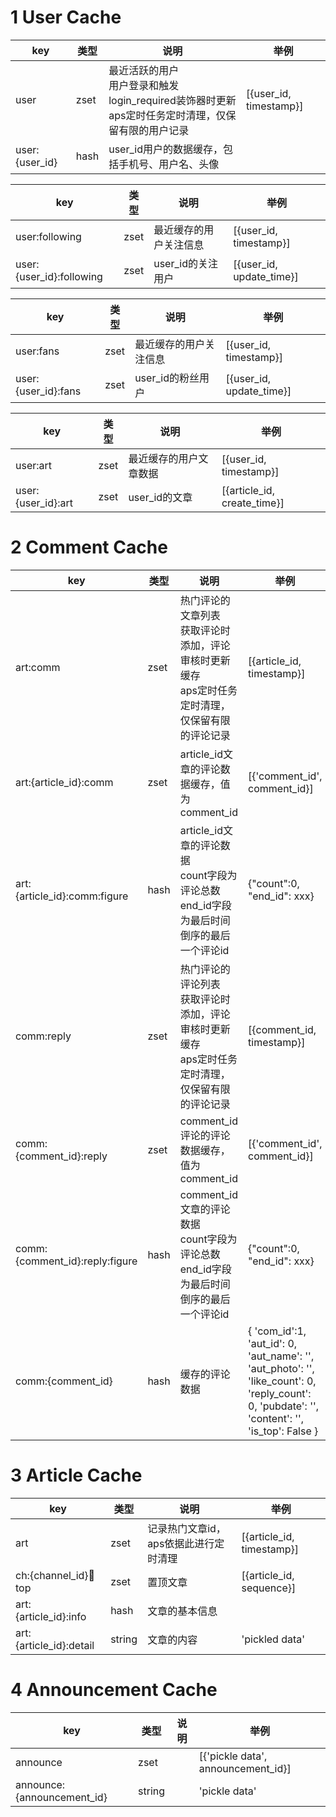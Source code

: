 # 1 User Cache

| key            | 类型 | 说明                                                         | 举例                   |
| -------------- | ---- | ------------------------------------------------------------ | ---------------------- |
| user           | zset | 最近活跃的用户<br />用户登录和触发login_required装饰器时更新<br />aps定时任务定时清理，仅保留有限的用户记录 | [{user_id, timestamp}] |
| user:{user_id} | hash | user_id用户的数据缓存，包括手机号、用户名、头像              |                        |



| key                      | 类型 | 说明                   | 举例                     |
| ------------------------ | ---- | ---------------------- | ------------------------ |
| user:following           | zset | 最近缓存的用户关注信息 | [{user_id, timestamp}]   |
| user:{user_id}:following | zset | user_id的关注用户      | [{user_id, update_time}] |

| key                 | 类型 | 说明                   | 举例                     |
| ------------------- | ---- | ---------------------- | ------------------------ |
| user:fans           | zset | 最近缓存的用户关注信息 | [{user_id, timestamp}]   |
| user:{user_id}:fans | zset | user_id的粉丝用户      | [{user_id, update_time}] |

| key                | 类型 | 说明                   | 举例                        |
| ------------------ | ---- | ---------------------- | --------------------------- |
| user:art           | zset | 最近缓存的用户文章数据 | [{user_id, timestamp}]      |
| user:{user_id}:art | zset | user_id的文章          | [{article_id, create_time}] |



# 2 Comment Cache

| key                            | 类型 | 说明                                                         | 举例                                                         |
| ------------------------------ | ---- | ------------------------------------------------------------ | ------------------------------------------------------------ |
| art:comm                       | zset | 热门评论的文章列表<br />获取评论时添加，评论审核时更新缓存<br />aps定时任务定时清理，仅保留有限的评论记录 | [{article_id, timestamp}]                                    |
| art:{article_id}:comm          | zset | article_id文章的评论数据缓存，值为comment_id                 | [{'comment_id',  comment_id}]                                |
| art:{article_id}:comm:figure   | hash | article_id文章的评论数据<br />count字段为评论总数<br />end_id字段为最后时间倒序的最后一个评论id | {"count":0, "end_id": xxx}                                   |
| comm:reply                     | zset | 热门评论的评论列表<br />获取评论时添加，评论审核时更新缓存<br />aps定时任务定时清理，仅保留有限的评论记录 | [{comment_id, timestamp}]                                    |
| comm:{comment_id}:reply        | zset | comment_id评论的评论数据缓存，值为comment_id                 | [{'comment_id',  comment_id}]                                |
| comm:{comment_id}:reply:figure | hash | comment_id文章的评论数据<br />count字段为评论总数<br />end_id字段为最后时间倒序的最后一个评论id | {"count":0, "end_id": xxx}                                   |
| comm:{comment_id}              | hash | 缓存的评论数据                                               | {    'com_id':1,  'aut_id': 0,     'aut_name': '',     'aut_photo': '',     'like_count': 0,     'reply_count': 0,     'pubdate': '',     'content': '',     'is_top': False } |



# 3 Article Cache

| key                     | 类型   | 说明                                  | 举例                      |
| ----------------------- | ------ | ------------------------------------- | ------------------------- |
| art                     | zset   | 记录热门文章id，aps依据此进行定时清理 | [{article_id, timestamp}] |
| ch:{channel_id}:art:top | zset   | 置顶文章                              | [{article_id, sequence}]  |
| art:{article_id}:info   | hash   | 文章的基本信息                        |                           |
| art:{article_id}:detail | string | 文章的内容                            | 'pickled data'            |



# 4 Announcement Cache

| key                        | 类型   | 说明 | 举例                               |
| -------------------------- | ------ | ---- | ---------------------------------- |
| announce                   | zset   |      | [{'pickle data', announcement_id}] |
| announce:{announcement_id} | string |      | 'pickle data'                      |

